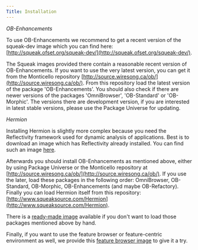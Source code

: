 ```yaml
---
Title: Installation
---
```


<i>OB-Enhancements</i>

To use OB-Enhancements we recommend to get a recent version of the squeak-dev image which you can find here:
[http://squeak.ofset.org/squeak-dev/](http://squeak.ofset.org/squeak-dev/).

The Squeak images provided there contain a reasonable recent version of OB-Enhancements. If you want to use the very latest version, you can get it from the Monticello repository [http://source.wiresong.ca/ob/](http://source.wiresong.ca/ob/). From this repository load the latest version of the package 'OB-Enhancements'. You should also check if there are newer versions of the packages 'OmniBrowser', 'OB-Standard' or 'OB-Morphic'.
The versions there are development version, if you are interested in latest stable versions, please use the Package Universe for updating.

<i>Hermion</i>

Installing Hermion is slightly more complex because you need the Reflectivity framework used for dynamic analysis of applications. Best is to download an image which has Reflectivity already installed. You can find such an image [here](%assets_url%/download/reflectivity/reflectivity.zip).

Afterwards you should install OB-Enhancements as mentioned above, either by using Package Universe or the Monticello repository at [http://source.wiresong.ca/ob/](http://source.wiresong.ca/ob/). If you use the later, load these packages in the following order: OmniBrowser, OB-Standard, OB-Morphic, OB-Enhancements (and maybe OB-Refactory).
Finally you can load Hermion itself from this repository: [http://www.squeaksource.com/Hermion](http://www.squeaksource.com/Hermion).

There is a [ready-made image](http://scg.unibe.ch/download/Hermion/Hermion.zip) available if you don't want to load those packages mentioned above by hand.

Finally, if you want to use the feature browser or feature-centric environment as well, we provide this [feature browser image](http://scg.unibe.ch/download/Hermion/FeatureBrowser.zip)  to give it a try.
